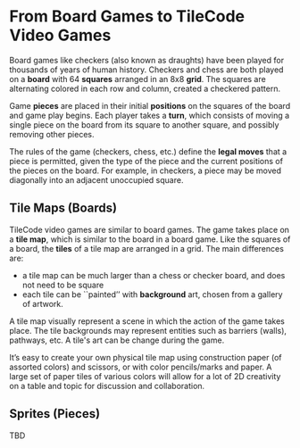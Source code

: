 # From Board Games to TileCode Video Games

Board games like checkers (also known as draughts) have been played for thousands of years of human history. Checkers and chess are both played on a **board** with 64 **squares** arranged in an 8x8 **grid**. The squares are alternating colored in each row and column, created a checkered pattern.  

Game **pieces** are placed in their initial **positions** on the squares of the board and game play begins. Each player takes a **turn**, which consists of moving a single piece on the board from its square to another square, and possibly removing other pieces.

The rules of the game (checkers, chess, etc.) define the **legal moves** that a piece is permitted, given the type of the piece and the current positions of the pieces on the board.  For example, in checkers, a piece may be moved diagonally into an adjacent unoccupied square. 

## Tile Maps (Boards)

TileCode video games are similar to board games. The game takes place on a **tile map**, which is similar to the board in a board game. Like the squares of a board, the **tiles** of a tile map are arranged in a grid. The main differences are:
- a tile map can be much larger than a chess or checker board, and does not need to be square
- each tile can be ``painted’’ with **background** art, chosen from a gallery of artwork. 

A tile map visually represent a scene in which the action of the game takes place.  The tile backgrounds may represent entities such as barriers (walls), pathways, etc. A tile's art can be change during the game. 

It’s easy to create your own physical tile map using construction paper (of assorted colors) and scissors, or with color pencils/marks and paper. A large set of paper tiles of various colors will allow for a lot of 2D creativity on a table and topic for discussion and collaboration.

## Sprites (Pieces)

TBD
